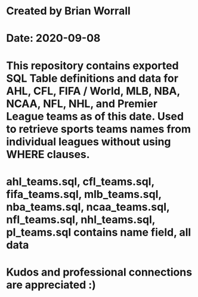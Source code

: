 # Created by Brian Worrall
# Date: 2020-09-08

# This repository contains exported SQL Table definitions and data for AHL, CFL, FIFA / World, MLB, NBA, NCAA, NFL, NHL, and Premier League teams as of this date. Used to retrieve sports teams names from individual leagues without using WHERE clauses.

# ahl_teams.sql, cfl_teams.sql, fifa_teams.sql, mlb_teams.sql, nba_teams.sql, ncaa_teams.sql, nfl_teams.sql, nhl_teams.sql, pl_teams.sql contains name field, all data

# Kudos and professional connections are appreciated :)
